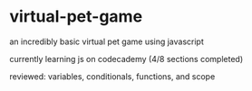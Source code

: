 # virtual-pet-game
an incredibly basic virtual pet game using javascript

currently learning js on codecademy (4/8 sections completed)

reviewed: variables, conditionals, functions, and scope
